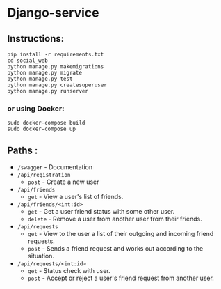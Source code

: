 # Django-service  

## Instructions:  
```pip install -r requirements.txt```  
```cd social_web```  
```python manage.py makemigrations```  
```python manage.py migrate```  
```python manage.py test```  
```python manage.py createsuperuser```  
```python manage.py runserver```  

### or using Docker:  
```sudo docker-compose build```  
```sudo docker-compose up```  

## Paths :
- `/swagger` - Documentation  
- `/api/registration` 
  - `post` - Create a new user  
- `/api/friends`   
  - `get` - View a user's list of friends.  
- `/api/friends/<int:id>`
  - `get` - Get a user friend status with some other user.  
  - `delete` - Remove a user from another user from their friends.  
- `/api/requests` 
  - `get` - View to the user a list of their outgoing and incoming friend requests.  
  - `post` - Sends a friend request and works out according to the situation.  
- `/api/requests/<int:id>`
  - `get` - Status check with user.   
  - `post` - Accept or reject a user's friend request from another user.  
